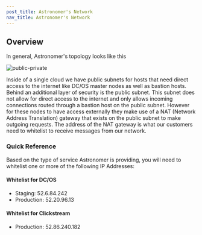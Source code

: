 ```yaml
---
post_title: Astronomer's Network
nav_title: Astronomer's Network
---
```


## Overview
In general, Astronomer's topology looks like this

![public-private](/1.0/assets/img/guides/network/public-private-vpc.png)

Inside of a single cloud we have public subnets for hosts that need direct access to the internet like DC/OS master nodes as well as bastion hosts. Behind an additional layer of security is the public subnet. This subnet does not allow for direct access to the internet and only allows incoming connections routed through a bastion host on the public subnet. However for these nodes to have access externally they make use of a NAT (Network Address Translation) gateway that exists on the public subnet to make outgoing requests. The address of the NAT gateway is what our customers need to whitelist to receive messages from our network.

### Quick Reference

Based on the type of service Astronomer is providing, you will need to whitelist one or more of the following IP Addresses:

#### Whitelist for DC/OS
* Staging: 52.6.84.242
* Production: 52.20.96.13

#### Whitelist for Clickstream
* Production: 52.86.240.182
